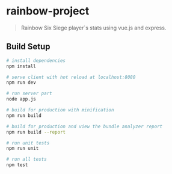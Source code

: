 # rainbow-project

> Rainbow Six Siege player\`s stats using vue.js and express.

## Build Setup

``` bash
# install dependencies
npm install

# serve client with hot reload at localhost:8080
npm run dev

# run server part
node app.js

# build for production with minification
npm run build

# build for production and view the bundle analyzer report
npm run build --report

# run unit tests
npm run unit

# run all tests
npm test
```
